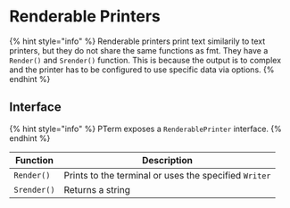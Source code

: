 # Renderable Printers

{% hint style="info" %}
Renderable printers print text similarily to text printers, but they do not share the same functions as fmt. They have a `Render()` and `Srender()` function. This is because the output is to complex and the printer has to be configured to use specific data via options.
{% endhint %}

## Interface

{% hint style="info" %}
PTerm exposes a `RenderablePrinter` interface.
{% endhint %}

| Function    | Description                                           |
| ----------- | ----------------------------------------------------- |
| `Render()`  | Prints to the terminal or uses the specified `Writer` |
| `Srender()` | Returns a string                                      |
